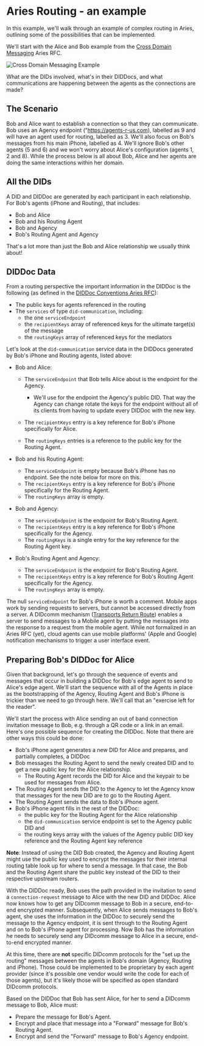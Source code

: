 # Aries Routing - an example

In this example, we'll walk through an example of complex routing in Aries, outlining some of the possibilities that can be implemented.

We'll start with the Alice and Bob example from the [Cross Domain Messaging]() Aries RFC.

![Cross Domain Messaging Example](https://github.com/hyperledger/aries-rfcs/blob/master/concepts/0094-cross-domain-messaging/domains.jpg "Cross Domain Messaging Example")

What are the DIDs involved, what's in their DIDDocs, and what communications are happening between the agents as the connections are made?

## The Scenario

Bob and Alice want to establish a connection so that they can communicate. Bob uses an Agency endpoint ("https://agents-r-us.com), labelled as 9 and will have an agent used for routing, labelled as 3. We'll also focus on Bob's messages from his main iPhone, labelled as 4.  We'll ignore Bob's other agents (5 and 6) and we won't worry about Alice's configuration (agents 1, 2 and 8). While the process below is all about Bob, Alice and her agents are doing the same interactions within her domain.

## All the DIDs

A DID and DIDDoc are generated by each participant in each relationship. For Bob's agents (iPhone and Routing), that includes:

- Bob and Alice
- Bob and his Routing Agent
- Bob and Agency
- Bob's Routing Agent and Agency

That's a lot more than just the Bob and Alice relationship we usually think about!

## DIDDoc Data

From a routing perspective the important information in the DIDDoc is the following (as defined in the [DIDDoc Conventions Aries RFC](https://github.com/hyperledger/aries-rfcs/blob/master/features/0067-didcomm-diddoc-conventions/README.md)):

- The public keys for agents referenced in the routing
- The `services` of type `did-communication`, including:
  - the one `serviceEndpoint`
  - the `recipientKeys` array of referenced keys for the ultimate target(s) of the message
  - the `routingKeys` array of referenced keys for the mediators

Let's look at the `did-communication` service data in the DIDDocs generated by Bob's iPhone and Routing agents, listed above:

- Bob and Alice:
  - The `serviceEndpoint` that Bob tells Alice about is the endpoint for the Agency.

    - We'll use for the endpoint the Agency's public DID. That way the Agency can change rotate the keys for the endpoint without all of its clients from having to update every DIDDoc with the new key.

  - The `recipientKeys` entry is a key reference for Bob's iPhone specifically for Alice.
  - The `routingKeys` entries is a reference to the public key for the Routing Agent.

- Bob and his Routing Agent:
  - The `serviceEndpoint` is empty because Bob's iPhone has no endpoint. See the note below for more on this.
  - The `recipientKeys` entry is a key reference for Bob's iPhone specifically for the Routing Agent.
  - The `routingKeys` array is empty.

- Bob and Agency:
  - The `serviceEndpoint` is the endpoint for Bob's Routing Agent.
  - The `recipientKeys` entry is a key reference for Bob's iPhone specifically for the Agency.
  - The `routingKeys` is a single entry for the key reference for the Routing Agent key.

- Bob's Routing Agent and Agency:
  - The `serviceEndpoint` is the endpoint for Bob's Routing Agent.
  - The `recipientKeys` entry is a key reference for Bob's Routing Agent specifically for the Agency.
  - The `routingKeys` array is empty.

The null `serviceEndpoint` for Bob's iPhone is worth a comment. Mobile apps work by sending requests to servers, but cannot be accessed directly from a server. A DIDcomm mechanism ([Transports Return Route](https://github.com/hyperledger/aries-rfcs/tree/master/features/0092-transport-return-route)) enables a server to send messages to a Mobile agent by putting the messages into the response to a request from the mobile agent. While not formalized in an Aries RFC (yet), cloud agents can use mobile platforms' (Apple and Google) notification mechanisms to trigger a user interface event.

## Preparing Bob's DIDDoc for Alice

Given that background, let's go through the sequence of events and messages that occur in building a DIDDoc for Bob's edge agent to send to Alice's edge agent. We'll start the sequence with all of the Agents in place as the bootstrapping of the Agency, Routing Agent and Bob's iPhone is trickier than we need to go through here. We'll call that an "exercise left for the reader".

We'll start the process with Alice sending an out of band connection invitation message to Bob, e.g. through a QR code or a link in an email. Here's one possible sequence for creating the DIDDoc. Note that there are other ways this could be done:

- Bob's iPhone agent generates a new DID for Alice and prepares, and partially completes, a DIDDoc
- Bob messages the Routing Agent to send the newly created DID and to get a new public key for the Alice relationship.
  - The Routing Agent records the DID for Alice and the keypair to be used for messages from Alice.
- The Routing Agent sends the DID to the Agency to let the Agency know that messages for the new DID are to go to the Routing Agent.
- The Routing Agent sends the data to Bob's iPhone agent.
- Bob's iPhone agent fills in the rest of the DIDDoc:
  - the public key for the Routing Agent for the Alice relationship
  - the `did-communication` service endpoint is set to the Agency public DID and 
  - the routing keys array with the values of the Agency public DID key reference and the Routing Agent key reference

**Note**: Instead of using the DID Bob created, the Agency and Routing Agent might use the public key used to encrypt the messages for their internal routing table look up for where to send a message. In that case, the Bob and the Routing Agent share the public key instead of the DID to their respective upstream routers.

With the DIDDoc ready, Bob uses the path provided in the invitation to send a `connection-request` message to Alice with the new DID and DIDDoc. Alice now knows how to get any DIDcomm message to Bob in a secure, end-to-end encrypted manner. Subsequently, when Alice sends messages to Bob's agent, she uses the information in the DIDDoc to securely send the message to the Agency endpoint, it is sent through to the Routing Agent and on to Bob's iPhone agent for processing. Now Bob has the information he needs to securely send any DIDcomm message to Alice in a secure, end-to-end encrypted manner.

At this time, there are **not** specific DIDcomm protocols for the "set up the routing" messages between the agents in Bob's domain (Agency, Routing and iPhone). Those could be implemented to be proprietary by each agent provider (since it's possible one vendor would write the code for each of those agents), but it's likely those will be specified as open standard DIDcomm protocols.

Based on the DIDDoc that Bob has sent Alice, for her to send a DIDcomm message to Bob, Alice must:

* Prepare the message for Bob's Agent.
* Encrypt and place that message into a "Forward" message for Bob's Routing Agent.
* Encrypt and send the "Forward" message to Bob's Agency endpoint.

